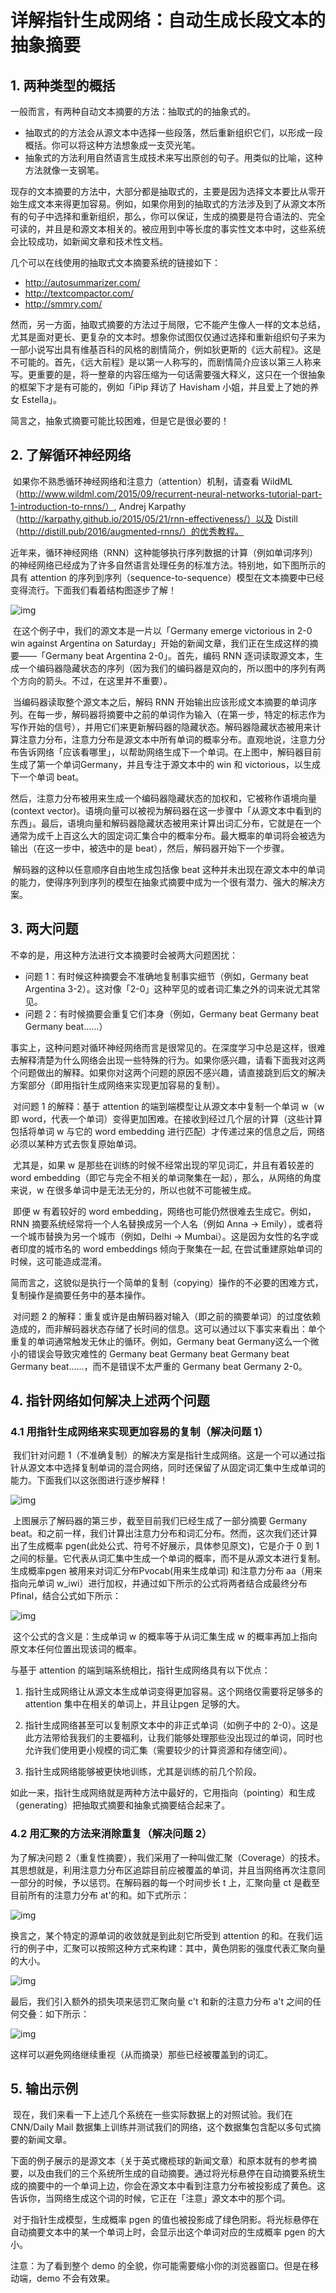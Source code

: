 # 详解指针生成网络：自动生成长段文本的抽象摘要 

## 1. 两种类型的概括

一般而言，有两种自动文本摘要的方法：抽取式的的抽象式的。

- 抽取式的的方法会从源文本中选择一些段落，然后重新组织它们，以形成一段概括。你可以将这种方法想象成一支荧光笔。
- 抽象式的方法利用自然语言生成技术来写出原创的句子。用类似的比喻，这种方法就像一支钢笔。

​	现存的文本摘要的方法中，大部分都是抽取式的，主要是因为选择文本要比从零开始生成文本来得更加容易。例如，如果你用到的抽取式的方法涉及到了从源文本所有的句子中选择和重新组织，那么，你可以保证，生成的摘要是符合语法的、完全可读的，并且是和源文本相关的。被应用到中等长度的事实性文本中时，这些系统会比较成功，如新闻文章和技术性文档。

几个可以在线使用的抽取式文本摘要系统的链接如下：

- http://autosummarizer.com/
- http://textcompactor.com/
- http://smmry.com/

​	然而，另一方面，抽取式摘要的方法过于局限，它不能产生像人一样的文本总结，尤其是面对更长、更复杂的文本时。想象你试图仅仅通过选择和重新组织句子来为一部小说写出具有维基百科的风格的剧情简介，例如狄更斯的《远大前程》。这是不可能的。首先，《远大前程》是以第一人称写的，而剧情简介应该以第三人称来写。更重要的是，将一整章的内容压缩为一句话需要强大释义，这只在一个很抽象的框架下才是有可能的，例如「iPip 拜访了 Havisham 小姐，并且爱上了她的养女 Estella」。

简言之，抽象式摘要可能比较困难，但是它是很必要的！

## 2. 了解循环神经网络

​	如果你不熟悉循环神经网络和注意力（attention）机制，请查看 WildML（http://www.wildml.com/2015/09/recurrent-neural-networks-tutorial-part-1-introduction-to-rnns/）, Andrej Karpathy（http://karpathy.github.io/2015/05/21/rnn-effectiveness/）以及 Distill（http://distill.pub/2016/augmented-rnns/）的优秀教程。

​	近年来，循环神经网络（RNN）这种能够执行序列数据的计算（例如单词序列）的神经网络已经成为了许多自然语言处理任务的标准方法。特别地，如下图所示的具有 attention 的序列到序列（sequence-to-sequence）模型在文本摘要中已经变得流行。下面我们看着结构图逐步了解！

![img](http://img.mp.itc.cn/upload/20170429/577320f821de4673858a216e776eb81d_th.jpeg)

​	在这个例子中，我们的源文本是一片以「Germany emerge victorious in 2-0 win against Argentina on Saturday」开始的新闻文章，我们正在生成这样的摘要——「Germany beat Argentina 2-0」。首先，编码 RNN 逐词读取源文本，生成一个编码器隐藏状态的序列（因为我们的编码器是双向的，所以图中的序列有两个方向的箭头。不过，在这里并不重要）。

​	当编码器读取整个源文本之后，解码 RNN 开始输出应该形成文本摘要的单词序列。在每一步，解码器将摘要中之前的单词作为输入（在第一步，特定的<START>标志作为写作开始的信号），并用它们来更新解码器的隐藏状态。解码器隐藏状态被用来计算注意力分布，注意力分布是源文本中所有单词的概率分布。直观地说，注意力分布告诉网络「应该看哪里」，以帮助网络生成下一个单词。在上图中，解码器目前生成了第一个单词Germany，并且专注于源文本中的 win 和 victorious，以生成下一个单词 beat。

​	然后，注意力分布被用来生成一个编码器隐藏状态的加权和，它被称作语境向量 (context vector)。语境向量可以被视为解码器在这一步骤中「从源文本中看到的东西」。最后，语境向量和解码器隐藏状态被用来计算出词汇分布，它就是在一个通常为成千上百这么大的固定词汇集合中的概率分布。最大概率的单词将会被选为输出（在这一步中，被选中的是 beat），然后，解码器开始下一个步骤。

​	解码器的这种以任意顺序自由地生成包括像 beat 这种并未出现在源文本中的单词的能力，使得序列到序列的模型在抽象式摘要中成为一个很有潜力、强大的解决方案。

## 3. 两大问题

不幸的是，用这种方法进行文本摘要时会被两大问题困扰：

- 问题 1：有时候这种摘要会不准确地复制事实细节（例如，Germany beat Argentina 3-2）。这对像「2-0」这种罕见的或者词汇集之外的词来说尤其常见。
- 问题 2：有时候摘要会重复它们本身（例如，Germany beat Germany beat Germany beat…...）

​	事实上，这种问题对循环神经网络而言是很常见的。在深度学习中总是这样，很难去解释清楚为什么网络会出现一些特殊的行为。如果你感兴趣，请看下面我对这两个问题做出的解释。如果你对这两个问题的原因不感兴趣，请直接跳到后文的解决方案部分（即用指针生成网络来实现更加容易的复制）。

​	对问题 1 的解释：基于 attention 的端到端模型让从源文本中复制一个单词 w（w 即 word，代表一个单词）变得更加困难。在接收到经过几个层的计算（这些计算包括将单词 w 与它的 word embedding 进行匹配）才传递过来的信息之后，网络必须以某种方式去恢复原始单词。

​	尤其是，如果 w 是那些在训练的时候不经常出现的罕见词汇，并且有着较差的 word embedding（即它与完全不相关的单词聚集在一起），那么，从网络的角度来说，w 在很多单词中是无法无分的，所以也就不可能被生成。

​	即便 w 有着较好的 word embedding，网络也可能仍然很难去生成它。例如，RNN 摘要系统经常将一个人名替换成另一个人名（例如 Anna → Emily），或者将一个城市替换为另一个城市（例如，Delhi → Mumbai）。这是因为女性的名字或者印度的城市名的 word embeddings 倾向于聚集在一起, 在尝试重建原始单词的时候，这可能造成混淆。

​	简而言之，这貌似是执行一个简单的复制（copying）操作的不必要的困难方式，复制操作是摘要任务中的基本操作。

​	对问题 2 的解释：重复或许是由解码器对输入（即之前的摘要单词）的过度依赖造成的，而非解码器状态存储了长时间的信息。这可以通过以下事实来看出：单个重复的单词通常触发无休止的循环。例如，Germany beat Germany这么一个微小的错误会导致灾难性的 Germany beat Germany beat Germany beat Germany beat…...，而不是错误不太严重的 Germany beat Germany 2-0。

## 4. 指针网络如何解决上述两个问题

### 4.1 用指针生成网络来实现更加容易的复制（解决问题 1）

​	我们针对问题 1（不准确复制）的解决方案是指针生成网络。这是一个可以通过指针从源文本中选择复制单词的混合网络，同时还保留了从固定词汇集中生成单词的能力。下面我们以这张图进行逐步解释！

![img](http://img.mp.itc.cn/upload/20170429/23b47ab53bb84e4e979028d37034c5c5_th.jpeg)

​	上图展示了解码器的第三步，截至目前我们已经生成了一部分摘要 Germany beat。和之前一样，我们计算出注意力分布和词汇分布。然而，这次我们还计算出了生成概率 pgen(此处公式、符号不好展示，具体参见原文)，它是介于 0 到 1 之间的标量。它代表从词汇集中生成一个单词的概率，而不是从源文本进行复制。生成概率pgen 被用来对词汇分布Pvocab(用来生成单词) 和注意力分布 aa（用来指向元单词 w_iwi）进行加权，并通过如下所示的公式将两者结合成最终分布 Pfinal，结合公式如下所示：

![img](http://img.mp.itc.cn/upload/20170429/0d1d79e8768840f1846c3f0a871cffb1.png)

​	这个公式的含义是：生成单词 w 的概率等于从词汇集生成 w 的概率再加上指向原文本任何位置出现该词的概率。

与基于 attention 的端到端系统相比，指针生成网络具有以下优点：

1. 指针生成网络让从源文本生成单词变得更加容易。这个网络仅需要将足够多的 attention 集中在相关的单词上，并且让pgen 足够的大。

2. 指针生成网络甚至可以复制原文本中的非正式单词（如例子中的 2-0）。这是此方法带给我我们的主要福利，让我们能够处理那些没出现过的单词，同时也允许我们使用更小规模的词汇集（需要较少的计算资源和存储空间）。

3. 指针生成网络能够被更快地训练，尤其是训练的前几个阶段。

如此一来，指针生成网络就是两种方法中最好的，它用指向（pointing）和生成（generating）把抽取式摘要和抽象式摘要结合起来了。

### 4.2 用汇聚的方法来消除重复（解决问题 2）

为了解决问题 2（重复性摘要），我们采用了一种叫做汇聚（Coverage）的技术。其思想就是，利用注意力分布区追踪目前应被覆盖的单词，并且当网络再次注意同一部分的时候，予以惩罚。在解码器的每一个时间步长 t 上，汇聚向量 ct 是截至目前所有的注意力分布 at'的和。如下式所示：

![img](http://img.mp.itc.cn/upload/20170429/9d7bd48250c04c5fa73fb4a0c52f7539.png)

换言之，某个特定的源单词的收敛就是到此刻它所受到 attention 的和。在我们运行的例子中，汇聚可以按照这种方式来构建：其中，黄色阴影的强度代表汇聚向量的大小。

![img](http://img.mp.itc.cn/upload/20170429/9cd5ba3b13c246d4b27248eb28d4daaa.gif)

最后，我们引入额外的损失项来惩罚汇聚向量 c't 和新的注意力分布 a't 之间的任何交叠：如下所示：

![img](http://img.mp.itc.cn/upload/20170429/bb773f431bd74c4482c2bcfd41d33a95.png)

这样可以避免网络继续重视（从而摘录）那些已经被覆盖到的词汇。

## 5. 输出示例

​	现在，我们来看一下上述几个系统在一些实际数据上的对照试验。我们在 CNN/Daily Mail 数据集上训练并测试我们的网络，这个数据集包含配以多句式摘要的新闻文章。

​	下面的例子展示的是源文本（关于英式橄榄球的新闻文章）和原本就有的参考摘要，以及由我们的三个系统所生成的自动摘要。通过将光标悬停在自动摘要系统生成的摘要中的一个单词上边，你会在源文本中看到注意力分布被投影成了黄色。这告诉你，当网络生成这个词的时候，它正在「注意」源文本中的那个词。

​	对于指针生成模型，生成概率 pgen 的值也被投影成了绿色阴影。将光标悬停在自动摘要文本中的某一个单词上时，会显示出这个单词对应的生成概率 pgen 的大小。

注意：为了看到整个 demo 的全貌，你可能需要缩小你的浏览器窗口。但是在移动端，demo 不会有效果。